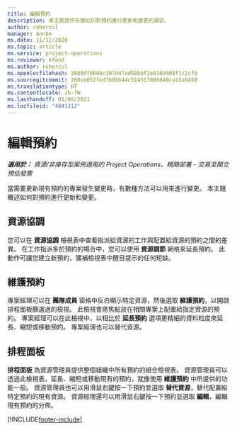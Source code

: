 ```yaml
---
title: 編輯預約
description: 本主題提供有關如何對預約進行更新和變更的資訊。
author: ruhercul
manager: Annbe
ms.date: 11/12/2020
ms.topic: article
ms.service: project-operations
ms.reviewer: kfend
ms.author: ruhercul
ms.openlocfilehash: 3980df0608c387d47ad68bbf2e816d408f1c2cf0
ms.sourcegitcommit: 260ce052fed760bb44c514517806049ca13a5459
ms.translationtype: HT
ms.contentlocale: zh-TW
ms.lasthandoff: 01/08/2021
ms.locfileid: "4841312"
---
```

# <a name="edit-bookings"></a>編輯預約

_**適用於：** 資源/非庫存型案例適用的 Project Operations、精簡部署 - 交易至開立預估發票_


當需要更新現有預約的專案發生變更時，有數種方法可以用來進行變更。 本主題概述如何對預約進行更新和變更。

## <a name="resource-reconciliation"></a>資源協調

您可以在 **資源協調** 檢視表中查看指派給資源的工作與配置給資源的預約之間的差異。 在工作指派多於預約的場合中，您可以使用 **資源調節** 網格來延長預約。 此動作可讓您建立新預約，彌補檢視表中醒目提示的任何短缺。

## <a name="maintain-bookings"></a>維護預約

專案經理可以在 **團隊成員** 窗格中反白顯示特定資源，然後選取 **維護預約**，以開啟排程面板篩選過的檢視。 此檢視會將焦點放在相關專案上配置給指定資源的預約。 專案經理可以在此檢視中，以相比於 **延長預約** 選項更精細的資料粒度來延長、縮短或移動預約。 專案經理也可以替代資源。

## <a name="schedule-board"></a>排程面板

**排程面板** 為資源管理員提供整個組織中所有預約的組合檢視表。 資源管理員可以透過此檢視表，延長、縮短或移動現有的預約，就像使用 **維護預約** 中所提供的功能一般。 資源管理員也可以用滑鼠右鍵按一下預約並選取 **替代資源**，替代配置給特定預約的現有資源。 資源經理還可以用滑鼠右鍵按一下預約並選取 **編輯**，編輯現有預約的分佈。


[!INCLUDE[footer-include](../includes/footer-banner.md)]